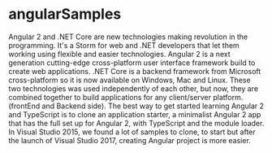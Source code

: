 # angularSamples
Angular 2 and .NET Core are new technologies making revolution in the programming. It's a Storm for web and .NET developers that let them working using flexible and easier technologies.  Angular 2 is a next generation cutting-edge cross-platform user interface framework build to create web applications.  .NET Core is a backend framework from Microsoft cross-platform so it is now available on Windows, Mac and Linux.  These two technologies was used independently of each other, but now, they are combined together to build applications for any client/server platform. (frontEnd and Backend side).  The best way to get started learning Angular 2 and TypeScript is to clone an application starter, a minimalist Angular 2 app that has the full set up for Angular 2, with TypeScript and the module loader.  In Visual Studio 2015, we found a lot of samples to clone, to start but after the launch of Visual Studio 2017, creating Angular project is more easier.
